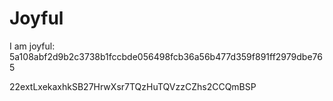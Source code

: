 # Joyful

I am joyful: 5a108abf2d9b2c3738b1fccbde056498fcb36a56b477d359f891ff2979dbe765


22extLxekaxhkSB27HrwXsr7TQzHuTQVzzCZhs2CCQmBSP